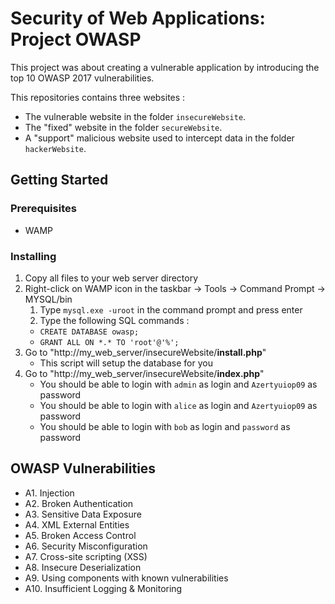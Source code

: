 # Security of Web Applications: Project OWASP

This project was about creating a vulnerable application by introducing the top 10 OWASP 2017 vulnerabilities.

This repositories contains three websites :

- The vulnerable website in the folder ``insecureWebsite``.
- The "fixed" website in the folder ``secureWebsite``.
- A "support" malicious website used to intercept data in the folder ``hackerWebsite``.

## Getting Started

### Prerequisites

- WAMP

### Installing

1. Copy all files to your web server directory
2. Right-click on WAMP icon in the taskbar -> Tools -> Command Prompt -> MYSQL/bin
    1. Type ```mysql.exe -uroot``` in the command prompt and press enter
    2. Type the following SQL commands :
    - ```CREATE DATABASE owasp;```
    - ```GRANT ALL ON *.* TO 'root'@'%';```
3. Go to "http://my_web_server/insecureWebsite/**install.php**"
    - This script will setup the database for you
4. Go to "http://my_web_server/insecureWebsite/**index.php**"
    - You should be able to login with `admin` as login and `Azertyuiop09` as password
    - You should be able to login with `alice` as login and `Azertyuiop09` as password
    - You should be able to login with `bob` as login and `password` as password

## OWASP Vulnerabilities

- A1. Injection
- A2. Broken Authentication
- A3. Sensitive Data Exposure
- A4. XML External Entities
- A5. Broken Access Control
- A6. Security Misconfiguration
- A7. Cross-site scripting (XSS)
- A8. Insecure Deserialization
- A9. Using components with known vulnerabilities
- A10. Insufficient Logging & Monitoring